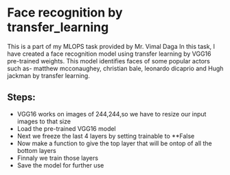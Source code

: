 # Face recognition by transfer_learning
This is a part of my MLOPS task provided by Mr. Vimal Daga
In this task, I have created a face recognition model using transfer learning by VGG16 pre-trained weights. 
This model identifies faces of some popular actors such as- matthew mcconaughey, christian bale, leonardo dicaprio and Hugh jackman by transfer learning.
## Steps:
* VGG16 works on images of 244,244,so we have to resize our input images to that size
* Load the pre-trained VGG16 model
* Next we freeze the last 4 layers by setting trainable to **False
* Now make a function to give the top layer that will be ontop of all the bottom layers
* Finnaly we train those layers
* Save the model for further use
